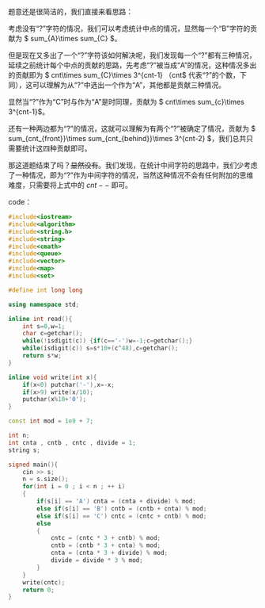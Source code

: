 题意还是很简洁的，我们直接来看思路：

考虑没有“?”字符的情况，我们可以考虑统计中点的情况，显然每一个“B”字符的贡献为 $ sum_{A}\times sum_{C} $。

但是现在又多出了一个“?”字符该如何解决呢，我们发现每一个“?”都有三种情况，延续之前统计每个中点的贡献的思路，先考虑“?”被当成“A”的情况，这种情况多出的贡献即为 $ cnt\times sum_{C}\times 3^{cnt-1} $（$cnt$ 代表“?”的个数，下同），这可以理解为从“?”中选出一个作为“A”，其他都是贡献三种情况。

显然当“?”作为“C”时与作为“A”是时同理，贡献为 $ cnt\times sum_{c}\times 3^{cnt-1}$。

还有一种两边都为“?”的情况，这就可以理解为有两个“?”被确定了情况，贡献为 $ sum_{cnt_{front}}\times sum_{cnt_{behind}}\times 3^{cnt-2} $，我们总共只需要统计这四种贡献即可。

那这道题结束了吗？~~显然没有~~。我们发现，在统计中间字符的思路中，我们少考虑了一种情况，即为“?”作为中间字符的情况，当然这种情况不会有任何附加的思维难度，只需要将上式中的 $cnt--$ 即可。

code：
```cpp
#include<iostream>
#include<algorithm>
#include<string.h>
#include<string>
#include<cmath>
#include<queue>
#include<vector>
#include<map>
#include<set>

#define int long long

using namespace std;

inline int read(){
	int s=0,w=1;
	char c=getchar();
	while(!isdigit(c)) {if(c=='-')w=-1;c=getchar();}
	while(isdigit(c)) s=s*10+(c^48),c=getchar();
    return s*w;
}

inline void write(int x){
    if(x<0) putchar('-'),x=-x;
	if(x>9) write(x/10);
	putchar(x%10+'0');
}

const int mod = 1e9 + 7;

int n;
int cnta , cntb , cntc , divide = 1;
string s;

signed main(){
	cin >> s;
	n = s.size();
	for(int i = 0 ; i < n ; ++ i)
	{
		if(s[i] == 'A') cnta = (cnta + divide) % mod;
		else if(s[i] == 'B') cntb = (cntb + cnta) % mod;
		else if(s[i] == 'C') cntc = (cntc + cntb) % mod;
		else
		{
			cntc = (cntc * 3 + cntb) % mod;
			cntb = (cntb * 3 + cnta) % mod;
			cnta = (cnta * 3 + divide) % mod;
			divide = divide * 3 % mod;
		}
	}
	write(cntc);
	return 0;
}
```